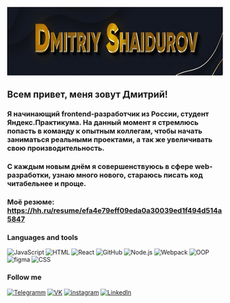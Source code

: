 <!-- [![Header](https://github.com/DmitriyShaidurov/DmitriyShaidurov/blob/main/assets/banner.jpg)](https://tlgg.ru/dimagraver) -->

<img src="https://github.com/DmitriyShaidurov/DmitriyShaidurov/raw/main/assets/banner.jpg" width="700" height="160" />

## Всем привет, меня зовут Дмитрий! 
### Я начинающий frontend-разработчик из России, студент Яндекс.Практикума. На данный момент я стремлюсь попасть в команду к опытным коллегам, чтобы начать заниматься реальными проектами, а так же увеличивать свою производительность. 
### С каждым новым днём я совершенствуюсь в сфере web-разработки, узнаю много нового, стараюсь писать код читабельнее и проще.
### Моё резюме: https://hh.ru/resume/efa4e79eff09eda0a30039ed1f494d514a5847

### Languages and tools
![JavaScript](https://img.shields.io/badge/-JavaScript-cf9b0c?style=for-the-badge&logo=JavaScript&logoColor=161921)
![HTML](https://img.shields.io/badge/-HTML-cf9b0c?style=for-the-badge&logo=html&logoColor=161921)
![React](https://img.shields.io/badge/-React-cf9b0c?style=for-the-badge&logo=react&logoColor=teel)
![GitHub](https://img.shields.io/badge/-GitHub-cf9b0c?style=for-the-badge&logo=github&logoColor=161921)
![Node.js](https://img.shields.io/badge/-Node.js-cf9b0c?style=for-the-badge&logo=Node.js&logoColor=161921)
![Webpack](https://img.shields.io/badge/-Webpack-cf9b0c?style=for-the-badge&logo=webpack&logoColor=161921)
![OOP](https://img.shields.io/badge/-OOP-cf9b0c?style=for-the-badge&logo=OOP)
![figma](https://img.shields.io/badge/-figma-cf9b0c?style=for-the-badge&logo=figma)
![CSS](https://img.shields.io/badge/-CSS-cf9b0c?style=for-the-badge&logo=css)

### Follow me
[![Telegramm](https://img.shields.io/badge/-Telegramm-cf9b0c?style=for-the-badge&logo=telegram)](https://tlgg.ru/dimagraver)
[![VK](https://img.shields.io/badge/-VK-cf9b0c?style=for-the-badge&logo=VK)](https://vk.com/graversh)
[![instagram](https://img.shields.io/badge/-instagram-cf9b0c?style=for-the-badge&logo=instagram)](http://www.instagram.com/dimagraver)
[![LinkedIn](https://img.shields.io/badge/-LinkedIn-cf9b0c?style=for-the-badge&logo=LinkedIn&logoColor=blue)](https://www.linkedin.com/in/dmitriyshaidurov/)

<!-- [![Anurag's GitHub stats](https://github-readme-stats.vercel.app/api?username=anuraghazra)](https://github.com/anuraghazra/github-readme-stats) -->
